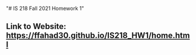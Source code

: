"# IS 218 Fall 2021 Homework 1" 
## Link to Website: https://ffahad30.github.io/IS218_HW1/home.html
